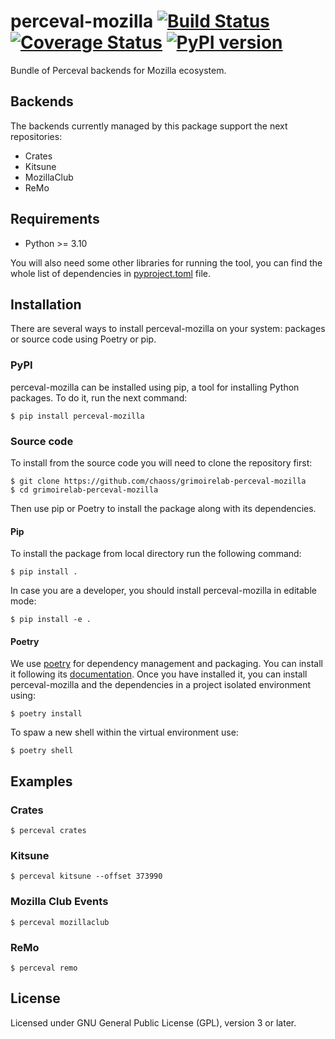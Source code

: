 # perceval-mozilla [![Build Status](https://github.com/chaoss/grimoirelab-perceval-mozilla/workflows/tests/badge.svg)](https://github.com/chaoss/grimoirelab-perceval-mozilla/actions?query=workflow:tests+branch:main+event:push) [![Coverage Status](https://img.shields.io/coveralls/chaoss/grimoirelab-perceval-mozilla.svg)](https://coveralls.io/r/chaoss/grimoirelab-perceval-mozilla?branch=main) [![PyPI version](https://badge.fury.io/py/perceval-mozilla.svg)](https://badge.fury.io/py/perceval-mozilla)

Bundle of Perceval backends for Mozilla ecosystem.

## Backends

The backends currently managed by this package support the next repositories:

* Crates
* Kitsune
* MozillaClub
* ReMo

## Requirements

 * Python >= 3.10

You will also need some other libraries for running the tool, you can find the
whole list of dependencies in [pyproject.toml](pyproject.toml) file.

## Installation

There are several ways to install perceval-mozilla on your system: packages or source 
code using Poetry or pip.

### PyPI

perceval-mozilla can be installed using pip, a tool for installing Python packages. 
To do it, run the next command:
```
$ pip install perceval-mozilla
```

### Source code

To install from the source code you will need to clone the repository first:
```
$ git clone https://github.com/chaoss/grimoirelab-perceval-mozilla
$ cd grimoirelab-perceval-mozilla
```

Then use pip or Poetry to install the package along with its dependencies.

#### Pip
To install the package from local directory run the following command:
```
$ pip install .
```
In case you are a developer, you should install perceval-mozilla in editable mode:
```
$ pip install -e .
```

#### Poetry
We use [poetry](https://python-poetry.org/) for dependency management and 
packaging. You can install it following its [documentation](https://python-poetry.org/docs/#installation).
Once you have installed it, you can install perceval-mozilla and the dependencies in 
a project isolated environment using:
```
$ poetry install
```
To spaw a new shell within the virtual environment use:
```
$ poetry shell
```

## Examples

### Crates

```
$ perceval crates
```

### Kitsune

```
$ perceval kitsune --offset 373990
```

### Mozilla Club Events

```
$ perceval mozillaclub
```

### ReMo
```
$ perceval remo
```

## License

Licensed under GNU General Public License (GPL), version 3 or later.
